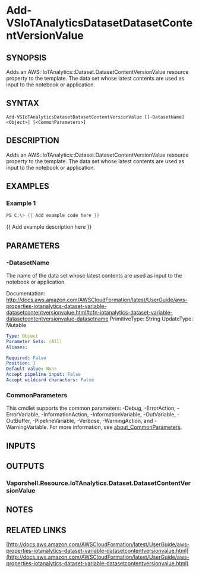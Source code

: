 # Add-VSIoTAnalyticsDatasetDatasetContentVersionValue

## SYNOPSIS
Adds an AWS::IoTAnalytics::Dataset.DatasetContentVersionValue resource property to the template.
The data set whose latest contents are used as input to the notebook or application.

## SYNTAX

```
Add-VSIoTAnalyticsDatasetDatasetContentVersionValue [[-DatasetName] <Object>] [<CommonParameters>]
```

## DESCRIPTION
Adds an AWS::IoTAnalytics::Dataset.DatasetContentVersionValue resource property to the template.
The data set whose latest contents are used as input to the notebook or application.

## EXAMPLES

### Example 1
```powershell
PS C:\> {{ Add example code here }}
```

{{ Add example description here }}

## PARAMETERS

### -DatasetName
The name of the data set whose latest contents are used as input to the notebook or application.

Documentation: http://docs.aws.amazon.com/AWSCloudFormation/latest/UserGuide/aws-properties-iotanalytics-dataset-variable-datasetcontentversionvalue.html#cfn-iotanalytics-dataset-variable-datasetcontentversionvalue-datasetname
PrimitiveType: String
UpdateType: Mutable

```yaml
Type: Object
Parameter Sets: (All)
Aliases:

Required: False
Position: 1
Default value: None
Accept pipeline input: False
Accept wildcard characters: False
```

### CommonParameters
This cmdlet supports the common parameters: -Debug, -ErrorAction, -ErrorVariable, -InformationAction, -InformationVariable, -OutVariable, -OutBuffer, -PipelineVariable, -Verbose, -WarningAction, and -WarningVariable. For more information, see [about_CommonParameters](http://go.microsoft.com/fwlink/?LinkID=113216).

## INPUTS

## OUTPUTS

### Vaporshell.Resource.IoTAnalytics.Dataset.DatasetContentVersionValue
## NOTES

## RELATED LINKS

[http://docs.aws.amazon.com/AWSCloudFormation/latest/UserGuide/aws-properties-iotanalytics-dataset-variable-datasetcontentversionvalue.html](http://docs.aws.amazon.com/AWSCloudFormation/latest/UserGuide/aws-properties-iotanalytics-dataset-variable-datasetcontentversionvalue.html)

